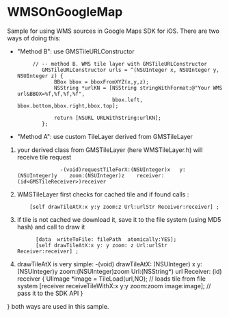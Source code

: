 WMSOnGoogleMap
==============

Sample for using WMS sources in Google Maps SDK for iOS.
There are two ways of doing this:
- "Method B": use GMSTileURLConstructor

           // -- method B. WMS tile layer with GMSTileURLConstructor
              GMSTileURLConstructor urls = ^(NSUInteger x, NSUInteger y, NSUInteger z) {
                  BBox bbox = bboxFromXYZ(x,y,z);
                  NSString *urlKN = [NSString stringWithFormat:@"Your WMS url&BBOX=%f,%f,%f,%f",
                                     bbox.left, bbox.bottom,bbox.right,bbox.top];
                  
                  return [NSURL URLWithString:urlKN];
              };
              
              
- "Method A": use custom TileLayer derived from  GMSTileLayer

 1. your derived class from GMSTileLayer (here WMSTileLayer.h)
 will receive tile request 
        
                      -(void)requestTileForX:(NSUInteger)x   y:(NSUInteger)y    zoom:(NSUInteger)z    receiver:(id<GMSTileReceiver>)receiver

            
 2. WMSTileLayer first checks for cached tile and if found calls :
              
            [self drawTileAtX:x y:y zoom:z Url:urlStr Receiver:receiver] ;
 
 3. if tile is not cached we download it, save it to the file system (using MD5 hash) and call to draw it

              [data  writeToFile: filePath  atomically:YES];
              [self drawTileAtX:x y: y zoom: z Url:urlStr Receiver:receiver] ;
              
 4. drawTileAtX is very simple:
            -(void) drawTileAtX: (NSUInteger) x   y:(NSUInteger)y    zoom:(NSUInteger)zoom   Url:(NSString*) url Receiver: (id<GMSTileReceiver>) receiver {
                 UIImage             *image   = TileLoad(url,NO); // loads tile from file system
                 [receiver receiveTileWithX:x y:y zoom:zoom image:image]; // pass it to the SDK API
            }
    
}
both ways are used in this sample.
